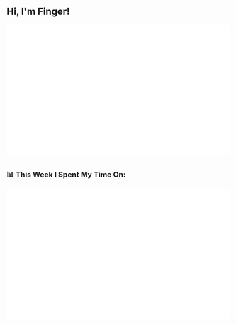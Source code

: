 <h2> Hi, I'm Finger!</h2>

<img align="right" src="https://raw.githubusercontent.com/spianmo/github-stats/master/generated/overview.svg#gh-light-mode-only">

<!-- <img align="right" height="160em" src="https://github-readme-stats-eight-theta.vercel.app/api/top-langs/?username=spianmo&layout=compact&langs_count=8&theme=algolia"/>	 -->
	
```go
package main

type Me struct {
	Name   string
	Job    string
	Code   string
	Skills string
}

func main() {
	me := &Me{
		Name:   "Finger",
		Job:    "Client-side Engineer",
		Code:   "Java, Kotlin, C#, Rust and C++ and Others",
		Skills: "Android, Security, Cross-platform client, NLP, CV, ASR ^o^",
	}
	_ = me
}
```


<h3>📊 This Week I Spent My Time On:</h3>
<img align='right' src="https://raw.githubusercontent.com/spianmo/github-stats/master/generated/languages.svg#gh-light-mode-only">

<!--START_SECTION:waka-->

```txt
Kotlin                         10 hrs 45 mins  █████████▓░░░░░░░░░░░░░░░   38.36 %
Python                         9 hrs 11 mins   ████████▒░░░░░░░░░░░░░░░░   32.78 %
XML                            3 hrs 18 mins   ███░░░░░░░░░░░░░░░░░░░░░░   11.81 %
Java                           1 hr 37 mins    █▒░░░░░░░░░░░░░░░░░░░░░░░   05.80 %
Text                           1 hr 17 mins    █░░░░░░░░░░░░░░░░░░░░░░░░   04.60 %
```

<!--END_SECTION:waka-->
